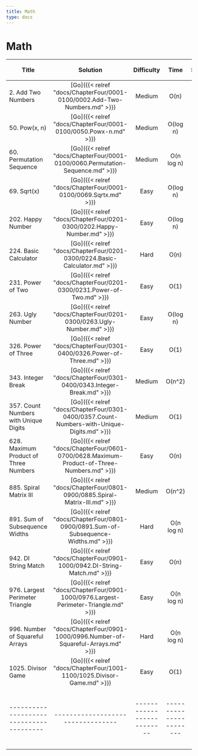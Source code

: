 ```yaml
---
title: Math
type: docs
---
```


# Math

| Title | Solution | Difficulty | Time | Space |收藏| 
| ----- | :--------: | :----------: | :----: | :-----: | :-----: |
|2. Add Two Numbers  | [Go]({{< relref "docs/ChapterFour/0001-0100/0002.Add-Two-Numbers.md" >}})| Medium | O(n)| O(1)||
|50. Pow(x, n)  | [Go]({{< relref "docs/ChapterFour/0001-0100/0050.Powx-n.md" >}})| Medium | O(log n)| O(1)||
|60. Permutation Sequence   | [Go]({{< relref "docs/ChapterFour/0001-0100/0060.Permutation-Sequence.md" >}})| Medium | O(n log n)| O(1)||
|69. Sqrt(x)  | [Go]({{< relref "docs/ChapterFour/0001-0100/0069.Sqrtx.md" >}})| Easy | O(log n)| O(1)||
|202. Happy Number  | [Go]({{< relref "docs/ChapterFour/0201-0300/0202.Happy-Number.md" >}})| Easy | O(log n)| O(1)||
|224. Basic Calculator  | [Go]({{< relref "docs/ChapterFour/0201-0300/0224.Basic-Calculator.md" >}})| Hard | O(n)| O(n)||
|231. Power of Two | [Go]({{< relref "docs/ChapterFour/0201-0300/0231.Power-of-Two.md" >}})| Easy | O(1)| O(1)||
|263. Ugly Number  | [Go]({{< relref "docs/ChapterFour/0201-0300/0263.Ugly-Number.md" >}})| Easy | O(log n)| O(1)||
|326. Power of Three  | [Go]({{< relref "docs/ChapterFour/0301-0400/0326.Power-of-Three.md" >}})| Easy | O(1)| O(1)||
|343. Integer Break | [Go]({{< relref "docs/ChapterFour/0301-0400/0343.Integer-Break.md" >}})| Medium | O(n^2)| O(n)||
|357. Count Numbers with Unique Digits | [Go]({{< relref "docs/ChapterFour/0301-0400/0357.Count-Numbers-with-Unique-Digits.md" >}})| Medium | O(1)| O(1)||
|628. Maximum Product of Three Numbers  | [Go]({{< relref "docs/ChapterFour/0601-0700/0628.Maximum-Product-of-Three-Numbers.md" >}})| Easy | O(n)| O(1)||
|885. Spiral Matrix III | [Go]({{< relref "docs/ChapterFour/0801-0900/0885.Spiral-Matrix-III.md" >}})| Medium | O(n^2)| O(1)||
|891. Sum of Subsequence Widths | [Go]({{< relref "docs/ChapterFour/0801-0900/0891.Sum-of-Subsequence-Widths.md" >}})| Hard | O(n log n)| O(1)||
|942. DI String Match  | [Go]({{< relref "docs/ChapterFour/0901-1000/0942.DI-String-Match.md" >}})| Easy | O(n)| O(1)||
|976. Largest Perimeter Triangle | [Go]({{< relref "docs/ChapterFour/0901-1000/0976.Largest-Perimeter-Triangle.md" >}})| Easy | O(n log n)| O(log n) ||
|996. Number of Squareful Arrays | [Go]({{< relref "docs/ChapterFour/0901-1000/0996.Number-of-Squareful-Arrays.md" >}})| Hard | O(n log n)| O(n) ||
|1025. Divisor Game | [Go]({{< relref "docs/ChapterFour/1001-1100/1025.Divisor-Game.md" >}})| Easy | O(1)| O(1)||
|---------------------------------------|---------------------------------|--------------------------|-----------------------|-----------|--------|